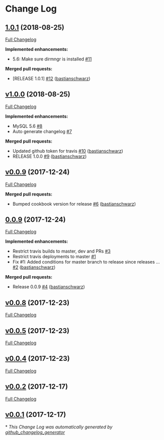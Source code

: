 # Change Log

## [1.0.1](https://github.com/codenamephp/chef.cookbook.mysql/tree/1.0.1) (2018-08-25)
[Full Changelog](https://github.com/codenamephp/chef.cookbook.mysql/compare/v1.0.0...1.0.1)

**Implemented enhancements:**

- 5.6: Make sure dirmngr is installed [\#11](https://github.com/codenamephp/chef.cookbook.mysql/issues/11)

**Merged pull requests:**

- \[RELEASE 1.0.1\] [\#12](https://github.com/codenamephp/chef.cookbook.mysql/pull/12) ([bastianschwarz](https://github.com/bastianschwarz))

## [v1.0.0](https://github.com/codenamephp/chef.cookbook.mysql/tree/v1.0.0) (2018-08-25)
[Full Changelog](https://github.com/codenamephp/chef.cookbook.mysql/compare/v0.0.9...v1.0.0)

**Implemented enhancements:**

- MySQL 5.6 [\#8](https://github.com/codenamephp/chef.cookbook.mysql/issues/8)
- Auto generate changelog [\#7](https://github.com/codenamephp/chef.cookbook.mysql/issues/7)

**Merged pull requests:**

- Updated github token for travis [\#10](https://github.com/codenamephp/chef.cookbook.mysql/pull/10) ([bastianschwarz](https://github.com/bastianschwarz))
- RELEASE 1.0.0 [\#9](https://github.com/codenamephp/chef.cookbook.mysql/pull/9) ([bastianschwarz](https://github.com/bastianschwarz))

## [v0.0.9](https://github.com/codenamephp/chef.cookbook.mysql/tree/v0.0.9) (2017-12-24)
[Full Changelog](https://github.com/codenamephp/chef.cookbook.mysql/compare/0.0.9...v0.0.9)

**Merged pull requests:**

- Bumped cookbook version for release [\#6](https://github.com/codenamephp/chef.cookbook.mysql/pull/6) ([bastianschwarz](https://github.com/bastianschwarz))

## [0.0.9](https://github.com/codenamephp/chef.cookbook.mysql/tree/0.0.9) (2017-12-24)
[Full Changelog](https://github.com/codenamephp/chef.cookbook.mysql/compare/v0.0.8...0.0.9)

**Implemented enhancements:**

- Restrict travis builds to master, dev and PRs [\#3](https://github.com/codenamephp/chef.cookbook.mysql/issues/3)
- Restrict travis deployments to master [\#1](https://github.com/codenamephp/chef.cookbook.mysql/issues/1)
- Fix \#1: Added conditions for master branch to release since releases … [\#2](https://github.com/codenamephp/chef.cookbook.mysql/pull/2) ([bastianschwarz](https://github.com/bastianschwarz))

**Merged pull requests:**

- Release 0.0.9 [\#4](https://github.com/codenamephp/chef.cookbook.mysql/pull/4) ([bastianschwarz](https://github.com/bastianschwarz))

## [v0.0.8](https://github.com/codenamephp/chef.cookbook.mysql/tree/v0.0.8) (2017-12-23)
[Full Changelog](https://github.com/codenamephp/chef.cookbook.mysql/compare/v0.0.5...v0.0.8)

## [v0.0.5](https://github.com/codenamephp/chef.cookbook.mysql/tree/v0.0.5) (2017-12-23)
[Full Changelog](https://github.com/codenamephp/chef.cookbook.mysql/compare/v0.0.4...v0.0.5)

## [v0.0.4](https://github.com/codenamephp/chef.cookbook.mysql/tree/v0.0.4) (2017-12-23)
[Full Changelog](https://github.com/codenamephp/chef.cookbook.mysql/compare/v0.0.2...v0.0.4)

## [v0.0.2](https://github.com/codenamephp/chef.cookbook.mysql/tree/v0.0.2) (2017-12-17)
[Full Changelog](https://github.com/codenamephp/chef.cookbook.mysql/compare/v0.0.1...v0.0.2)

## [v0.0.1](https://github.com/codenamephp/chef.cookbook.mysql/tree/v0.0.1) (2017-12-17)


\* *This Change Log was automatically generated by [github_changelog_generator](https://github.com/skywinder/Github-Changelog-Generator)*